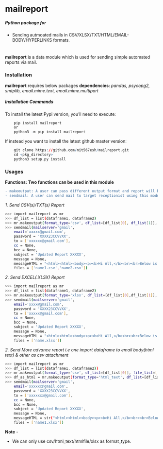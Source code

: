 # mailreport 
##### Python package for 
  - Sending autmoated mails in CSV/XLSX/TXT/HTML/EMAIL-BODY/HYPERLINKS formats. 
#
**mailreport** is a data module which is used for sending simple automated reports via mail.
### Installation
**mailreport** requires below packages **dependencies**:
*pandas, psycopg2, smtplib, email.mime.text, email.mime.multipart*

##### Installation Commands
To install the latest Pypi version, you’ll need to execute:

``` r
    pip install mailreport
    or
    python3 -m pip install mailreport
```

If instead you want to install the latest github master version:

``` r
    git clone https://github.com/nit567esh/mailreport.git
    cd <pkg_directory>
    python3 setup.py install
```
### Usages
**Functions:**
**Two functions can be used in this module**
```diff
- makeoutput: A user can pass different output format and report will be prepared as per provided format. Available formats are CSV/TXT/XLSX/HTML/HTML-TEXT/HYPERLINK. 
- sendmail: A user can send mail to target receptionist using this module by attaching files/HTML text/Hyperlinks/Normal text ext. 
```
*1. Send CSV(s)/TXT(s) Report*
```sh
>>> import mailreport as mr
>>> df_list = list(dataframe1, dataframe2)
>>> mr.makeoutput(format_type='csv', df_list=[df_list[0], df_list[1]], file_list=['name1.csv','name2.csv'])
>>> sendmail(mailserver='gmail', 
    email='xxxxx@gmail.com',
    password = 'XXXX23CCVVXX',
    to = ['xxxxxx@gmail.com'],
    cc = None, 
    bcc = None, 
    subject = 'Updated Report XXXXX', 
    message = None, 
    messageHTML = "<html><html><body><p><b>Hi All,</b><br><br>Below is the attached updated report.<br><br><b>Regards,</b><b><br>Team Name</b></p></body></html>", 
    files = ['name1.csv','name2.csv'])
```
*2. Send EXCEL(.XLSX) Report*
```sh
>>> import mailreport as mr
>>> df_list = list(dataframe1, dataframe2)
>>> mr.makeoutput(format_type='xlsx', df_list=[df_list[0],df_list[1]], workbook_name='name.xlsx', sheet_list = ['XXXX','YYYY'])
>>> sendmail(mailserver='gmail', 
    email='xxxx@gmail.com',
    password = 'XXXX23CCVVXX',
    to = ['xxxxx@gmail.com'],
    cc = None, 
    bcc = None, 
    subject = 'Updated Report XXXXX', 
    message = None, 
    messageHTML = "<html><html><body><p><b>Hi All,</b><br><br>Below is the attached updated report.<br><br><b>Regards,</b><b><br>Team Name</b></p></body></html>", 
    files = ['name.xlsx'])
```
*2. Send More advance report i.e one import dataframe to email body(html text) & other as csv attachment*
```sh
>>> import mailreport as mr
>>> df_list = list(dataframe1, dataframe2))
>>> mr.makeoutput(format_type='csv', df_list=[df_list[0]], file_list=['name1.csv'])
>>> df_as_html = mr.makeoutput(format_type='html_text', df_list=[df_list[1]])
>>> sendmail(mailserver='gmail', 
    email='xxxxxx@gmail.com',
    password = 'XXXX23CCVVXX',
    to = ['xxxxxxx@gmail.com'],
    cc = None, 
    bcc = None, 
    subject = 'Updated Report XXXXX', 
    message = None, 
    messageHTML = str("<html><html><body><p><b>Hi All,</b><br><br>Below is the attached updated report.<br>")+str(df_as_html)+str("<br><b>Regards,</b><b><br>Team Name</b></p></body></html>"), 
    files = ['name1.xlsx'])
```
**Note** - 
* We can only use csv/html_text/htmlfile/xlsx as format_type.